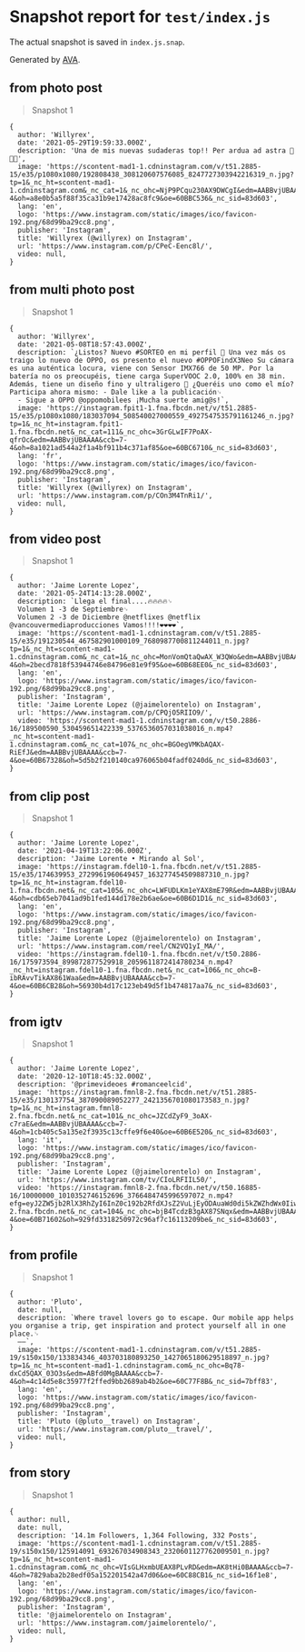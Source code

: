 # Snapshot report for `test/index.js`

The actual snapshot is saved in `index.js.snap`.

Generated by [AVA](https://avajs.dev).

## from photo post

> Snapshot 1

    {
      author: 'Willyrex',
      date: '2021-05-29T19:59:33.000Z',
      description: 'Una de mis nuevas sudaderas top!! Per ardua ad astra 🚀🚀🚀',
      image: 'https://scontent-mad1-1.cdninstagram.com/v/t51.2885-15/e35/p1080x1080/192808438_308120607576085_8247727303942216319_n.jpg?tp=1&_nc_ht=scontent-mad1-1.cdninstagram.com&_nc_cat=1&_nc_ohc=NjP9PCqu230AX9DWCgI&edm=AABBvjUBAAAA&ccb=7-4&oh=a8e0b5a5f88f35ca31b9e17428ac8fc9&oe=60BBC536&_nc_sid=83d603',
      lang: 'en',
      logo: 'https://www.instagram.com/static/images/ico/favicon-192.png/68d99ba29cc8.png',
      publisher: 'Instagram',
      title: 'Willyrex (@willyrex) on Instagram',
      url: 'https://www.instagram.com/p/CPeC-Eenc8l/',
      video: null,
    }

## from multi photo post

> Snapshot 1

    {
      author: 'Willyrex',
      date: '2021-05-08T18:57:43.000Z',
      description: `¿Listos? Nuevo #SORTEO en mi perfil 📱 Una vez más os traigo lo nuevo de OPPO, os presento el nuevo #OPPOFindX3Neo Su cámara es una auténtica locura, viene con Sensor IMX766 de 50 MP. Por la batería no os preocupéis, tiene carga SuperVOOC 2.0, 100% en 38 min. Además, tiene un diseño fino y ultraligero 🏸 ¿Queréis uno como el mío? Participa ahora mismo: - Dale like a la publicación␊
      - Sigue a OPPO @oppomobilees ¡Mucha suerte amig@s!`,
      image: 'https://instagram.fpit1-1.fna.fbcdn.net/v/t51.2885-15/e35/p1080x1080/183037094_508540027000559_4927547535791161246_n.jpg?tp=1&_nc_ht=instagram.fpit1-1.fna.fbcdn.net&_nc_cat=111&_nc_ohc=3GrGLwIF7PoAX-qfrOc&edm=AABBvjUBAAAA&ccb=7-4&oh=8a1021ad544a2f1a4bf911b4c371af85&oe=60BC6710&_nc_sid=83d603',
      lang: 'fr',
      logo: 'https://www.instagram.com/static/images/ico/favicon-192.png/68d99ba29cc8.png',
      publisher: 'Instagram',
      title: 'Willyrex (@willyrex) on Instagram',
      url: 'https://www.instagram.com/p/COn3M4TnRi1/',
      video: null,
    }

## from video post

> Snapshot 1

    {
      author: 'Jaime Lorente Lopez',
      date: '2021-05-24T14:13:28.000Z',
      description: `Llega el final....🔥🔥🔥🔥␊
      Volumen 1 -3 de Septiembre␊
      Volumen 2 -3 de Diciembre @netflixes @netflix @vancouvermediaproducciones Vamos!!!!❤️❤️❤️❤️`,
      image: 'https://scontent-mad1-1.cdninstagram.com/v/t51.2885-15/e35/191230544_467582901000109_7680987700811244011_n.jpg?tp=1&_nc_ht=scontent-mad1-1.cdninstagram.com&_nc_cat=1&_nc_ohc=MonVomQtaQwAX_W3QWo&edm=AABBvjUBAAAA&ccb=7-4&oh=2becd7818f53944746e84796e81e9f95&oe=60B68EE0&_nc_sid=83d603',
      lang: 'en',
      logo: 'https://www.instagram.com/static/images/ico/favicon-192.png/68d99ba29cc8.png',
      publisher: 'Instagram',
      title: 'Jaime Lorente Lopez (@jaimelorentelo) on Instagram',
      url: 'https://www.instagram.com/p/CPQjO5RIIO9/',
      video: 'https://scontent-mad1-1.cdninstagram.com/v/t50.2886-16/189500590_530459651422339_5376536057031038016_n.mp4?_nc_ht=scontent-mad1-1.cdninstagram.com&_nc_cat=107&_nc_ohc=BGOegVMKbAQAX-RiEfJ&edm=AABBvjUBAAAA&ccb=7-4&oe=60B67328&oh=5d5b2f210140ca976065b04fadf0240d&_nc_sid=83d603',
    }

## from clip post

> Snapshot 1

    {
      author: 'Jaime Lorente Lopez',
      date: '2021-04-19T13:22:06.000Z',
      description: 'Jaime Lorente • Mirando al Sol',
      image: 'https://instagram.fdel10-1.fna.fbcdn.net/v/t51.2885-15/e35/174639953_2729961960649457_163277454509887310_n.jpg?tp=1&_nc_ht=instagram.fdel10-1.fna.fbcdn.net&_nc_cat=105&_nc_ohc=LWFUDLKm1eYAX8mE79R&edm=AABBvjUBAAAA&ccb=7-4&oh=cdb65eb7041ad9b1fed144d178e2b6ae&oe=60B6D1D1&_nc_sid=83d603',
      lang: 'en',
      logo: 'https://www.instagram.com/static/images/ico/favicon-192.png/68d99ba29cc8.png',
      publisher: 'Instagram',
      title: 'Jaime Lorente Lopez (@jaimelorentelo) on Instagram',
      url: 'https://www.instagram.com/reel/CN2VQ1yI_MA/',
      video: 'https://instagram.fdel10-1.fna.fbcdn.net/v/t50.2886-16/175973594_899872877529918_2059611872414780234_n.mp4?_nc_ht=instagram.fdel10-1.fna.fbcdn.net&_nc_cat=106&_nc_ohc=B-ibRAvvTikAX861Waa&edm=AABBvjUBAAAA&ccb=7-4&oe=60B6CB28&oh=56930b4d17c123eb49d5f1b474817aa7&_nc_sid=83d603',
    }

## from igtv

> Snapshot 1

    {
      author: 'Jaime Lorente Lopez',
      date: '2020-12-10T18:45:32.000Z',
      description: '@primevideoes #romanceelcid',
      image: 'https://instagram.fmnl8-2.fna.fbcdn.net/v/t51.2885-15/e35/130137754_387090089052277_2421356701080173583_n.jpg?tp=1&_nc_ht=instagram.fmnl8-2.fna.fbcdn.net&_nc_cat=101&_nc_ohc=JZCdZyF9_3oAX-c7raE&edm=AABBvjUBAAAA&ccb=7-4&oh=1cb405c5a135e2f3935c13cffe9f6e40&oe=60B6E520&_nc_sid=83d603',
      lang: 'it',
      logo: 'https://www.instagram.com/static/images/ico/favicon-192.png/68d99ba29cc8.png',
      publisher: 'Instagram',
      title: 'Jaime Lorente Lopez (@jaimelorentelo) on Instagram',
      url: 'https://www.instagram.com/tv/CIoLRFIIL50/',
      video: 'https://instagram.fmnl8-2.fna.fbcdn.net/v/t50.16885-16/10000000_1010352746152696_3766484745996597072_n.mp4?efg=eyJ2ZW5jb2RlX3RhZyI6InZ0c192b2RfdXJsZ2VuLjEyODAuaWd0di5kZWZhdWx0IiwicWVfZ3JvdXBzIjoiW1wiaWdfd2ViX2RlbGl2ZXJ5X3Z0c19vdGZcIl0ifQ&_nc_ht=instagram.fmnl8-2.fna.fbcdn.net&_nc_cat=104&_nc_ohc=bjB4TcdzB3gAX87SNqx&edm=AABBvjUBAAAA&vs=17921513125484419_434417385&_nc_vs=HBksFQAYJEdJQ1dtQUQ0UW9nVTZaWURBRkQzRGJuclBVVTBidlZCQUFBRhUAAsgBABUAGCRHQ1RFc1FjQXE2YVhZTUlBQU5oOExwQkZ1Sk4zYnZWQkFBQUYVAgLIAQAoABgAGwGIB3VzZV9vaWwBMRUAACaG0%2FqkqeHVPxUCKAJDMywXQGurtkWhysEYEmRhc2hfYmFzZWxpbmVfM192MREAdewHAA%3D%3D&_nc_rid=878c3c122c&ccb=7-4&oe=60B71602&oh=929fd3318250972c96af7c16113209be&_nc_sid=83d603',
    }

## from profile

> Snapshot 1

    {
      author: 'Pluto',
      date: null,
      description: `Where travel lovers go to escape. Our mobile app helps you organise a trip, get inspiration and protect yourself all in one place.␊
      ——`,
      image: 'https://scontent-mad1-1.cdninstagram.com/v/t51.2885-19/s150x150/133834346_403703180893250_1427065180629518897_n.jpg?tp=1&_nc_ht=scontent-mad1-1.cdninstagram.com&_nc_ohc=Bq78-dxCd5QAX_03O3s&edm=ABfd0MgBAAAA&ccb=7-4&oh=4c14d5e8c35977f2ffed9bb2689ab4b2&oe=60C77F8B&_nc_sid=7bff83',
      lang: 'en',
      logo: 'https://www.instagram.com/static/images/ico/favicon-192.png/68d99ba29cc8.png',
      publisher: 'Instagram',
      title: 'Pluto (@pluto__travel) on Instagram',
      url: 'https://www.instagram.com/pluto__travel/',
      video: null,
    }

## from story

> Snapshot 1

    {
      author: null,
      date: null,
      description: '14.1m Followers, 1,364 Following, 332 Posts',
      image: 'https://scontent-mad1-1.cdninstagram.com/v/t51.2885-19/s150x150/125914091_693267034908343_2320601127762009501_n.jpg?tp=1&_nc_ht=scontent-mad1-1.cdninstagram.com&_nc_ohc=VIsGLHxmbUEAX8PLvRD&edm=AK8tHi0BAAAA&ccb=7-4&oh=7829aba2b28edf05a152201542a47d06&oe=60C88CB1&_nc_sid=16f1e8',
      lang: 'en',
      logo: 'https://www.instagram.com/static/images/ico/favicon-192.png/68d99ba29cc8.png',
      publisher: 'Instagram',
      title: '@jaimelorentelo on Instagram',
      url: 'https://www.instagram.com/jaimelorentelo/',
      video: null,
    }
